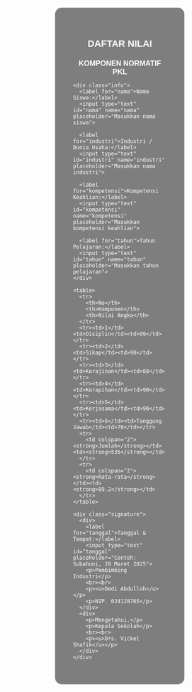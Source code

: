 # Siswa-pkl
<!DOCTYPE html>
<html lang="id">
<head>
  <meta charset="UTF-8">
  <title>Nilai Komponen Normatif</title>
  <style>
    * {
      margin: 0;
      padding: 0;
      box-sizing: border-box;
    }
    body {
      font-family: Arial, sans-serif;
      background: url('background.jpg') no-repeat center center fixed;
      background-size: cover;
      color: white;
      height: 100vh;
      display: flex;
      justify-content: center;
      align-items: center;
    }
    .card {
      background: rgba(0, 0, 0, 0.5);
      padding: 40px;
      border-radius: 15px;
      width: 80%;
      max-width: 900px;
    }
    h2, h3 {
      text-align: center;
      margin-bottom: 10px;
    }
    .info {
      margin: 20px 0;
    }
    .info label {
      display: block;
      margin-bottom: 5px;
    }
    .info input[type="text"] {
      width: 100%;
      padding: 8px;
      border: none;
      border-radius: 5px;
      margin-bottom: 15px;
    }
    table {
      width: 100%;
      border-collapse: collapse;
      background-color: rgba(255, 255, 255, 0.1);
      margin-top: 20px;
      color: white;
    }
    th, td {
      border: 1px solid white;
      padding: 10px;
      text-align: center;
    }
    .signature {
      margin-top: 40px;
      display: flex;
      justify-content: space-between;
      flex-wrap: wrap;
    }
    .signature div {
      width: 45%;
      margin-top: 10px;
    }
    .signature input[type="text"] {
      width: 100%;
      padding: 5px;
      border: none;
      border-radius: 5px;
      margin-top: 5px;
    }
  </style>
</head>
<body>

  <div class="card">
    <h2>DAFTAR NILAI</h2>
    <h3>KOMPONEN NORMATIF PKL</h3>

    <div class="info">
      <label for="nama">Nama Siswa:</label>
      <input type="text" id="nama" name="nama" placeholder="Masukkan nama siswa">

      <label for="industri">Industri / Dunia Usaha:</label>
      <input type="text" id="industri" name="industri" placeholder="Masukkan nama industri">

      <label for="kompetensi">Kompetensi Keahlian:</label>
      <input type="text" id="kompetensi" name="kompetensi" placeholder="Masukkan kompetensi keahlian">

      <label for="tahun">Tahun Pelajaran:</label>
      <input type="text" id="tahun" name="tahun" placeholder="Masukkan tahun pelajaran">
    </div>

    <table>
      <tr>
        <th>No</th>
        <th>Komponen</th>
        <th>Nilai Angka</th>
      </tr>
      <tr><td>1</td><td>Disiplin</td><td>99</td></tr>
      <tr><td>2</td><td>Sikap</td><td>98</td></tr>
      <tr><td>3</td><td>Kerajinan</td><td>88</td></tr>
      <tr><td>4</td><td>Kerapihan</td><td>90</td></tr>
      <tr><td>5</td><td>Kerjasama</td><td>90</td></tr>
      <tr><td>6</td><td>Tanggung Jawab</td><td>70</td></tr>
      <tr>
        <td colspan="2"><strong>Jumlah</strong></td><td><strong>535</strong></td>
      </tr>
      <tr>
        <td colspan="2"><strong>Rata-rata</strong></td><td><strong>89.2</strong></td>
      </tr>
    </table>

    <div class="signature">
      <div>
        <label for="tanggal">Tanggal & Tempat:</label>
        <input type="text" id="tanggal" placeholder="Contoh: Subahuni, 28 Maret 2025">
        <p>Pembimbing Industri</p>
        <br><br>
        <p><u>Dedi Abdulloh</u></p>
        <p>NIP. 024128765</p>
      </div>
      <div>
        <p>Mengetahui,</p>
        <p>Kepala Sekolah</p>
        <br><br>
        <p><u>Drs. Vickel Shafik</u></p>
      </div>
    </div>
  </div>

</body>
</html>
